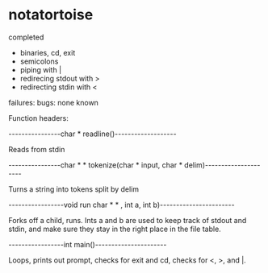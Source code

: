 # notatortoise

completed
* binaries, cd, exit
* semicolons
* piping with |
* redirecing stdout with >
* redirecting stdin with <

failures:
bugs: none known

Function headers:

----------------char * readline()-------------------

Reads from stdin

----------------char * *  tokenize(char * input, char * delim)---------------------

Turns a string into tokens split by delim

-----------------void run char * * , int a, int b)-----------------------


Forks off a child, runs. Ints a and b are used to keep track of stdout and stdin, and make sure they stay in the right place in the file table.

-----------------int main()----------------------

Loops, prints out prompt, checks for exit and cd, checks for <, >, and |.



